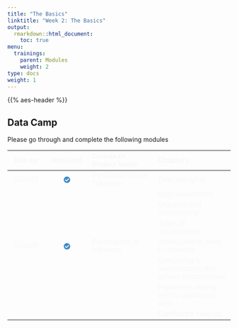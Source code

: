 ```yaml
---
title: "The Basics"
linktitle: "Week 2: The Basics"
output:
  rmarkdown::html_document:
    toc: true
menu:
  trainings:
    parent: Modules
    weight: 2
type: docs
weight: 1
---
```


<script src="/rmarkdown-libs/kePrint/kePrint.js"></script>

<link href="/rmarkdown-libs/lightable/lightable.css" rel="stylesheet" />

{{% aes-header %}}

## Data Camp

Please go through and complete the following modules

<center>
<table class=" lightable-paper" style="font-family: &quot;Arial Narrow&quot;, arial, helvetica, sans-serif; margin-left: auto; margin-right: auto;">
<thead>
<tr>
<th style="text-align:center;color: #f7f7f7 !important;background-color: transparent !important;vertical-align: middle !important;">
Due by
</th>
<th style="text-align:center;color: #f7f7f7 !important;background-color: transparent !important;vertical-align: middle !important;">
Required
</th>
<th style="text-align:left;color: #f7f7f7 !important;background-color: transparent !important;vertical-align: middle !important;">
Course or Project Name
</th>
<th style="text-align:left;color: #f7f7f7 !important;background-color: transparent !important;vertical-align: middle !important;">
Chapters
</th>
</tr>
</thead>
<tbody>
<tr>
<td style="text-align:center;width: 10em; color: #f7f7f7 !important;background-color: transparent !important;vertical-align: middle !important;">
5/29/22
</td>
<td style="text-align:center;width: 10em; color: #f7f7f7 !important;background-color: transparent !important;vertical-align: middle !important;">
<svg aria-hidden="true" role="img" viewbox="0 0 512 512" style="height:15px;width:15px;vertical-align:-0.125em;margin-left:auto;margin-right:auto;font-size:inherit;fill:#428bca;overflow:visible;position:relative;">
<path d="M504 256c0 136.967-111.033 248-248 248S8 392.967 8 256 119.033 8 256 8s248 111.033 248 248zM227.314 387.314l184-184c6.248-6.248 6.248-16.379 0-22.627l-22.627-22.627c-6.248-6.249-16.379-6.249-22.628 0L216 308.118l-70.059-70.059c-6.248-6.248-16.379-6.248-22.628 0l-22.627 22.627c-6.248 6.248-6.248 16.379 0 22.627l104 104c6.249 6.249 16.379 6.249 22.628.001z"></path>
</svg>
</td>
<td style="text-align:left;width: 25em; color: #f7f7f7 !important;background-color: transparent !important;vertical-align: middle !important;">
Introduction to the Tidyverse
</td>
<td style="text-align:left;width: 30em; color: #f7f7f7 !important;background-color: transparent !important;vertical-align: middle !important;">
Data wrangling
</td>
</tr>
<tr>
<td style="text-align:center;width: 10em; color: #f7f7f7 !important;background-color: transparent !important;vertical-align: middle !important;">
</td>
<td style="text-align:center;width: 10em; color: #f7f7f7 !important;background-color: transparent !important;vertical-align: middle !important;">
</td>
<td style="text-align:left;width: 25em; color: #f7f7f7 !important;background-color: transparent !important;vertical-align: middle !important;">
</td>
<td style="text-align:left;width: 30em; color: #f7f7f7 !important;background-color: transparent !important;vertical-align: middle !important;">
Data visualization
</td>
</tr>
<tr>
<td style="text-align:center;width: 10em; color: #f7f7f7 !important;background-color: transparent !important;vertical-align: middle !important;">
</td>
<td style="text-align:center;width: 10em; color: #f7f7f7 !important;background-color: transparent !important;vertical-align: middle !important;">
</td>
<td style="text-align:left;width: 25em; color: #f7f7f7 !important;background-color: transparent !important;vertical-align: middle !important;">
</td>
<td style="text-align:left;width: 30em; color: #f7f7f7 !important;background-color: transparent !important;vertical-align: middle !important;">
Grouping and summarizing
</td>
</tr>
<tr>
<td style="text-align:center;width: 10em; color: #f7f7f7 !important;background-color: transparent !important;vertical-align: middle !important;">
</td>
<td style="text-align:center;width: 10em; color: #f7f7f7 !important;background-color: transparent !important;vertical-align: middle !important;">
</td>
<td style="text-align:left;width: 25em; color: #f7f7f7 !important;background-color: transparent !important;vertical-align: middle !important;">
</td>
<td style="text-align:left;width: 30em; color: #f7f7f7 !important;background-color: transparent !important;vertical-align: middle !important;">
Types of visualizations
</td>
</tr>
<tr>
<td style="text-align:center;width: 10em; color: #f7f7f7 !important;background-color: transparent !important;vertical-align: middle !important;">
5/29/22
</td>
<td style="text-align:center;width: 10em; color: #f7f7f7 !important;background-color: transparent !important;vertical-align: middle !important;">
<svg aria-hidden="true" role="img" viewbox="0 0 512 512" style="height:15px;width:15px;vertical-align:-0.125em;margin-left:auto;margin-right:auto;font-size:inherit;fill:#428bca;overflow:visible;position:relative;">
<path d="M504 256c0 136.967-111.033 248-248 248S8 392.967 8 256 119.033 8 256 8s248 111.033 248 248zM227.314 387.314l184-184c6.248-6.248 6.248-16.379 0-22.627l-22.627-22.627c-6.248-6.249-16.379-6.249-22.628 0L216 308.118l-70.059-70.059c-6.248-6.248-16.379-6.248-22.628 0l-22.627 22.627c-6.248 6.248-6.248 16.379 0 22.627l104 104c6.249 6.249 16.379 6.249 22.628.001z"></path>
</svg>
</td>
<td style="text-align:left;width: 25em; color: #f7f7f7 !important;background-color: transparent !important;vertical-align: middle !important;">
Foundations of Inference
</td>
<td style="text-align:left;width: 30em; color: #f7f7f7 !important;background-color: transparent !important;vertical-align: middle !important;">
Introduction to ideas of inference
</td>
</tr>
<tr>
<td style="text-align:center;width: 10em; color: #f7f7f7 !important;background-color: transparent !important;vertical-align: middle !important;">
</td>
<td style="text-align:center;width: 10em; color: #f7f7f7 !important;background-color: transparent !important;vertical-align: middle !important;">
</td>
<td style="text-align:left;width: 25em; color: #f7f7f7 !important;background-color: transparent !important;vertical-align: middle !important;">
</td>
<td style="text-align:left;width: 30em; color: #f7f7f7 !important;background-color: transparent !important;vertical-align: middle !important;">
Completing a randomization test: gender discrimination
</td>
</tr>
<tr>
<td style="text-align:center;width: 10em; color: #f7f7f7 !important;background-color: transparent !important;vertical-align: middle !important;">
</td>
<td style="text-align:center;width: 10em; color: #f7f7f7 !important;background-color: transparent !important;vertical-align: middle !important;">
</td>
<td style="text-align:left;width: 25em; color: #f7f7f7 !important;background-color: transparent !important;vertical-align: middle !important;">
</td>
<td style="text-align:left;width: 30em; color: #f7f7f7 !important;background-color: transparent !important;vertical-align: middle !important;">
Hypothesis testing errors: opportunity cost
</td>
</tr>
<tr>
<td style="text-align:center;width: 10em; color: #f7f7f7 !important;background-color: transparent !important;vertical-align: middle !important;">
</td>
<td style="text-align:center;width: 10em; color: #f7f7f7 !important;background-color: transparent !important;vertical-align: middle !important;">
</td>
<td style="text-align:left;width: 25em; color: #f7f7f7 !important;background-color: transparent !important;vertical-align: middle !important;">
</td>
<td style="text-align:left;width: 30em; color: #f7f7f7 !important;background-color: transparent !important;vertical-align: middle !important;">
Confidence intervals
</td>
</tr>
</tbody>
</table>
</center>

